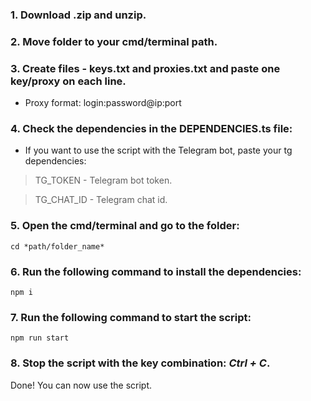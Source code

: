 ### 1. Download .zip and unzip.

### 2. Move folder to your cmd/terminal path.

### 3. Create files - keys.txt and proxies.txt and paste one key/proxy on each line.

- Proxy format: login:password@ip:port

### 4. Check the dependencies in the DEPENDENCIES.ts file:

- If you want to use the script with the Telegram bot, paste your tg dependencies:

> TG_TOKEN - Telegram bot token.

> TG_CHAT_ID - Telegram chat id.

### 5. Open the cmd/terminal and go to the folder:
```
cd *path/folder_name*
```

### 6. Run the following command to install the dependencies:
```
npm i
```

### 7. Run the following command to start the script:
```
npm run start
```

### 8. Stop the script with the key combination: _Ctrl + C_.

Done! You can now use the script.

